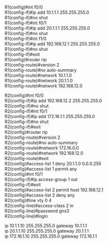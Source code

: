 R1(config)#int f0/0  
R1(config-if)#ip add 10.1.1.1 255.255.255.0  
R1(config-if)#no shut  
R1(config-if)#int f0/1  
R1(config-if)#ip add 20.1.1.1 255.255.255.0  
R1(config-if)#no shut  
R1(config-if)#int f1/0  
R1(config-if)#ip add 192.168.12.1 255.255.255.0  
R1(config-if)#no shut  
R1(config-if)#exit  
R1(config)#router rip  
R1(config-route)#version 2  
R1(config-route)#no auto-summary  
R1(config-route)#network 10.1.1.0  
R1(config-route)#network 20.1.1.0  
R1(config-route)#network 192.168.12.0  


R2(config)#int f0/0  
R2(config-if)#ip add 192.168.12.2 255.255.255.0  
R2(config-if)#no shut  
R2(config-if)#int f0/1  
R2(config-if)#ip add 172.16.1.1 255.255.255.0  
R2(config-if)#no shut  
R2(config-if)#exit  
R2(config)#router rip  
R2(config-route)#version 2  
R2(config-route)#no auto-summary  
R2(config-route)#network 172.16.0.0  
R2(config-route)#network 192.168.12.0  
R2(config-route)#exit  
R2(config)#access-list 1 deny 20.1.1.0 0.0.0.255  
R2(config)#access-list 1 permit any  
R2(config)#int f0/1  
R2(config-if)#ip access-group 1 out  
R2(config-if)#exit  
R2(config)#access-list 2 permit host 192.168.12.1  
R2(config)#access-list 2 deny any  
R2(config)#line vty 0 4  
R2(config-line)#access-class 2 in   
R2(config-line)#password gns3  
R2(config-line)#login


ip 10.1.1.10 255.255.255.0 gateway 10.1.1.1  
ip 20.1.1.10 255.255.255.0 gateway 20.1.1.1  
ip 172.16.1.10 255.255.255.0 gateway 172.16.1.1  

